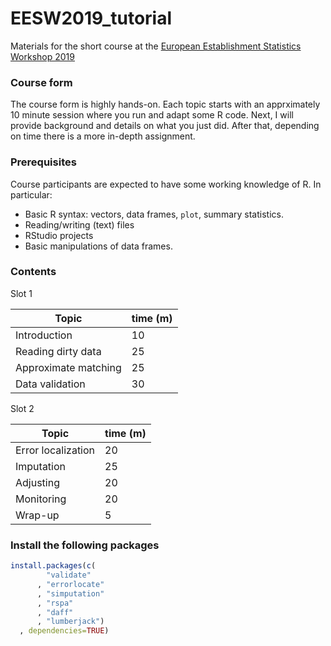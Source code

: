 # EESW2019_tutorial
Materials for the short course at the [European Establishment Statistics Workshop 2019](https://statswiki.unece.org/display/ENBES/EESW19)

### Course form

The course form is highly hands-on. Each topic starts with an apprximately 10 minute
session where you run and adapt some R code. Next, I will provide background and
details on what you just did. After that, depending on time there is a more in-depth
assignment.

### Prerequisites

Course participants are expected to have some working knowledge of R. In particular:

- Basic R syntax: vectors, data frames, `plot`, summary statistics.
- Reading/writing (text) files
- RStudio projects
- Basic manipulations of data frames.



### Contents 

Slot 1 

|Topic                 | time (m)  |
|----------------------|-----------|
|Introduction          | 10        |
|Reading dirty data    | 25        |
|Approximate matching  | 25        |
|Data validation       | 30        |


Slot 2 


|Topic                 | time (m)  |
|----------------------|-----------|
| Error localization   | 20        |
| Imputation           | 25        |
| Adjusting            | 20        |
| Monitoring           | 20        |
| Wrap-up              | 5         |


### Install the following packages

```r
install.packages(c(
        "validate"
      , "errorlocate"
      , "simputation"
      , "rspa"
      , "daff"
      , "lumberjack")
  , dependencies=TRUE)
```





